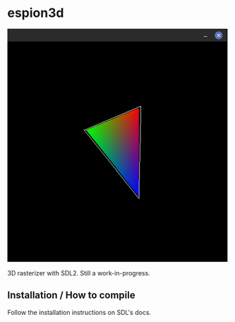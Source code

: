 # espion3d
![image](screenshot.png)  

3D rasterizer with SDL2. Still a work-in-progress.

## Installation / How to compile

Follow the installation instructions on SDL's docs.
